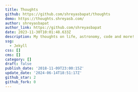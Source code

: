 ```yaml
---
title: Thoughts
github: https://github.com/shreyasbapat/thoughts
demo: https://thoughts.shreyasb.com/
author: shreyasbapat
author_link: https://github.com/shreyasbapat
date: 2023-11-30T10:01:48.633Z
description: My thoughts on life, astronomy, code and more!
ssg:
  - Jekyll
css: []
cms: []
category: []
draft: false
publish_date: '2018-11-09T23:00:15Z'
update_date: '2024-06-14T18:51:17Z'
github_star: 2
github_fork: 0
---
```

